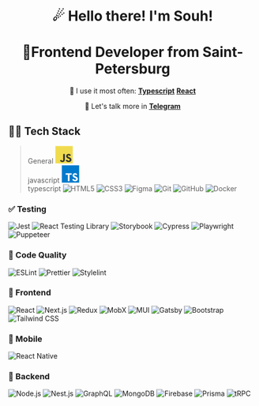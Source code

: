 <h1 align="center">☄  Hello there! I'm Souh!</h1>

<h1 align="center">🗻Frontend Developer from Saint-Petersburg</h1>
<p align="center">
🔮 I use it most often: 
<a href="https://www.typescriptlang.org/" target="_blank"><b>Typescript</b></a>
<a href="https://react.dev/" target="_blank"><b>React</b></a>
</p>

<p align="center">
🌌 Let's talk more in  
<a href="https://t.me/souhhhh" target="_blank"><b>Telegram</b></a>
</p>

 
## 🐱‍👤 Tech Stack

> General
    <td align="center" width="110" height="90">
      <a href="#souh">
        <img src="https://raw.githubusercontent.com/devicons/devicon/1119b9f84c0290e0f0b38982099a2bd027a48bf1/icons/javascript/javascript-original.svg" width="36" height="36" alt="javascript" />
      </a>
      <br>javascript
    </td>
    <td align="center" width="110" height="90">
      <a href="#souh">
        <img src="https://raw.githubusercontent.com/devicons/devicon/1119b9f84c0290e0f0b38982099a2bd027a48bf1/icons/typescript/typescript-original.svg" width="36" height="36" alt="typescript" />
      </a>
      <br>typescript
    </td>
![HTML5](https://img.shields.io/badge/-HTML5-E34F26?logo=html5&logoColor=fff)
![CSS3](https://img.shields.io/badge/-CSS3-1572B6?logo=css3&logoColor=fff)
![Figma](https://img.shields.io/badge/-Figma-F24E1E?logo=figma&logoColor=fff)
![Git](https://img.shields.io/badge/-Git-F05032?logo=git&logoColor=fff)
![GitHub](https://img.shields.io/badge/-GitHub-181717?logo=github&logoColor=fff)
![Docker](https://img.shields.io/badge/-Docker-2496ED?logo=docker&logoColor=fff)

### ✅ Testing
![Jest](https://img.shields.io/badge/-Jest-C21325?logo=jest&logoColor=fff)
![React Testing Library](https://img.shields.io/badge/-React%20Testing%20Library-E33332?logo=testing-library&logoColor=fff)
![Storybook](https://img.shields.io/badge/-Storybook-FF4785?logo=storybook&logoColor=fff)
![Cypress](https://img.shields.io/badge/-Cypress-17202C?logo=cypress&logoColor=fff)
![Playwright](https://img.shields.io/badge/-Playwright-2EAD33?logo=playwright&logoColor=fff)
![Puppeteer](https://img.shields.io/badge/-Puppeteer-40B5A4?logo=puppeteer&logoColor=fff)

### 🧹 Code Quality
![ESLint](https://img.shields.io/badge/-ESLint-4B32C3?logo=eslint&logoColor=fff)
![Prettier](https://img.shields.io/badge/-Prettier-F7B93E?logo=prettier&logoColor=fff)
![Stylelint](https://img.shields.io/badge/-Stylelint-263238?logo=stylelint&logoColor=fff)

### 🎨 Frontend
![React](https://img.shields.io/badge/-React-61DAFB?logo=react&logoColor=fff)
![Next.js](https://img.shields.io/badge/-Next.js-000000?logo=next.js&logoColor=fff)
![Redux](https://img.shields.io/badge/-Redux-764ABC?logo=redux&logoColor=fff)
![MobX](https://img.shields.io/badge/-MobX-FF9955?logo=mobx&logoColor=fff)
![MUI](https://img.shields.io/badge/-MUI-007FFF?logo=mui&logoColor=fff)
![Gatsby](https://img.shields.io/badge/-Gatsby-663399?logo=gatsby&logoColor=fff)
![Bootstrap](https://img.shields.io/badge/-Bootstrap-7952B3?logo=bootstrap&logoColor=fff)
![Tailwind CSS](https://img.shields.io/badge/-Tailwind%20CSS-06B6D4?logo=tailwindcss&logoColor=fff)

### 📱 Mobile
![React Native](https://img.shields.io/badge/-React%20Native-61DAFB?logo=react&logoColor=fff)

### 🔧 Backend
![Node.js](https://img.shields.io/badge/-Node.js-339933?logo=node.js&logoColor=fff)
![Nest.js](https://img.shields.io/badge/-Nest.js-E0234E?logo=nestjs&logoColor=fff)
![GraphQL](https://img.shields.io/badge/-GraphQL-E10098?logo=graphql&logoColor=fff)
![MongoDB](https://img.shields.io/badge/-MongoDB-47A248?logo=mongodb&logoColor=fff)
![Firebase](https://img.shields.io/badge/-Firebase-FFCA28?logo=firebase&logoColor=fff)
![Prisma](https://img.shields.io/badge/-Prisma-2D3748?logo=prisma&logoColor=fff)
![tRPC](https://img.shields.io/badge/-tRPC-2596BE?logo=trpc&logoColor=fff)
